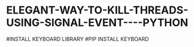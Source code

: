 # ELEGANT-WAY-TO-KILL-THREADS-USING-SIGNAL-EVENT----PYTHON
#INSTALL KEYBOARD LIBRARY
#PIP INSTALL KEYBOARD
